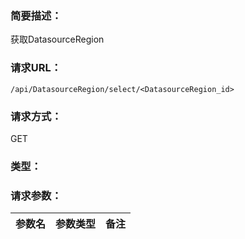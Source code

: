 ### **简要描述：**

获取DatasourceRegion

### **请求URL：**

`/api/DatasourceRegion/select/<DatasourceRegion_id>`

### **请求方式：**

GET

### **类型：**

### **请求参数：**

|参数名|参数类型|备注|
|:--|:--|:--|